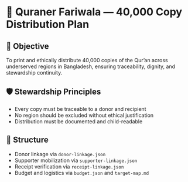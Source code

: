 # 📘 Quraner Fariwala — 40,000 Copy Distribution Plan

## 🎯 Objective
To print and ethically distribute 40,000 copies of the Qur’an across underserved regions in Bangladesh, ensuring traceability, dignity, and stewardship continuity.

## 🛡️ Stewardship Principles
- Every copy must be traceable to a donor and recipient
- No region should be excluded without ethical justification
- Distribution must be documented and child-readable

## 🧩 Structure
- Donor linkage via `donor-linkage.json`
- Supporter mobilization via `supporter-linkage.json`
- Receipt verification via `receipt-linkage.json`
- Budget and logistics via `budget.json` and `target-map.md`
